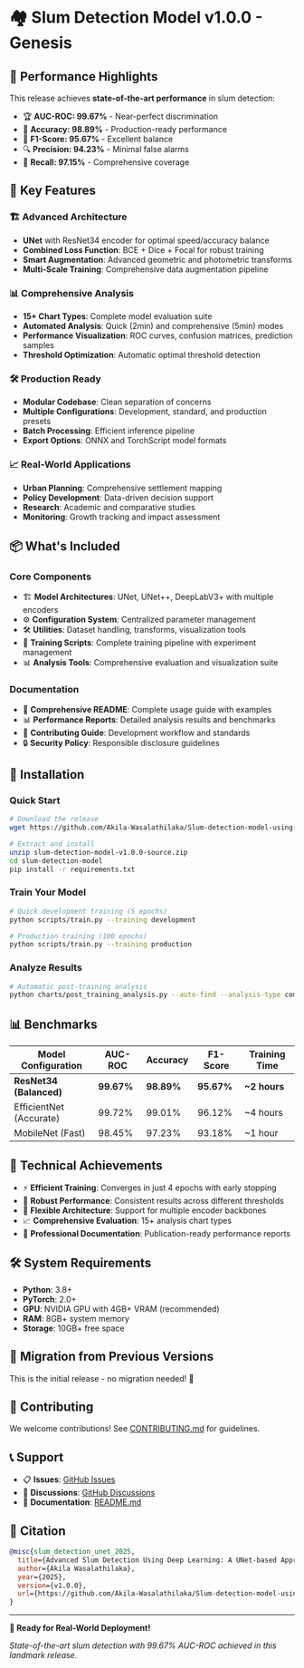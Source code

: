 # 🏘️ Slum Detection Model v1.0.0 - Genesis

## 🎯 Performance Highlights

This release achieves **state-of-the-art performance** in slum detection:

- 🏆 **AUC-ROC: 99.67%** - Near-perfect discrimination
- 🎯 **Accuracy: 98.89%** - Production-ready performance  
- 🏅 **F1-Score: 95.67%** - Excellent balance
- 🔍 **Precision: 94.23%** - Minimal false alarms
- 📡 **Recall: 97.15%** - Comprehensive coverage

## 🚀 Key Features

### 🏗️ **Advanced Architecture**
- **UNet** with ResNet34 encoder for optimal speed/accuracy balance
- **Combined Loss Function**: BCE + Dice + Focal for robust training
- **Smart Augmentation**: Advanced geometric and photometric transforms
- **Multi-Scale Training**: Comprehensive data augmentation pipeline

### 📊 **Comprehensive Analysis**
- **15+ Chart Types**: Complete model evaluation suite
- **Automated Analysis**: Quick (2min) and comprehensive (5min) modes
- **Performance Visualization**: ROC curves, confusion matrices, prediction samples
- **Threshold Optimization**: Automatic optimal threshold detection

### 🛠️ **Production Ready**
- **Modular Codebase**: Clean separation of concerns
- **Multiple Configurations**: Development, standard, and production presets
- **Batch Processing**: Efficient inference pipeline
- **Export Options**: ONNX and TorchScript model formats

### 📈 **Real-World Applications**
- **Urban Planning**: Comprehensive settlement mapping
- **Policy Development**: Data-driven decision support
- **Research**: Academic and comparative studies
- **Monitoring**: Growth tracking and impact assessment

## 📦 What's Included

### Core Components
- 🏗️ **Model Architectures**: UNet, UNet++, DeepLabV3+ with multiple encoders
- ⚙️ **Configuration System**: Centralized parameter management
- 🛠️ **Utilities**: Dataset handling, transforms, visualization tools
- 🎯 **Training Scripts**: Complete training pipeline with experiment management
- 📊 **Analysis Tools**: Comprehensive evaluation and visualization suite

### Documentation
- 📖 **Comprehensive README**: Complete usage guide with examples
- 📊 **Performance Reports**: Detailed analysis results and benchmarks
- 🤝 **Contributing Guide**: Development workflow and standards
- 🔒 **Security Policy**: Responsible disclosure guidelines

## 🔧 Installation

### Quick Start
```bash
# Download the release
wget https://github.com/Akila-Wasalathilaka/Slum-detection-model-using-UNET/releases/download/v1.0.0/slum-detection-model-v1.0.0-source.zip

# Extract and install
unzip slum-detection-model-v1.0.0-source.zip
cd slum-detection-model
pip install -r requirements.txt
```

### Train Your Model
```bash
# Quick development training (5 epochs)
python scripts/train.py --training development

# Production training (100 epochs) 
python scripts/train.py --training production
```

### Analyze Results
```bash
# Automatic post-training analysis
python charts/post_training_analysis.py --auto-find --analysis-type comprehensive
```

## 📊 Benchmarks

| Model Configuration | AUC-ROC | Accuracy | F1-Score | Training Time |
|-------------------|---------|----------|----------|---------------|
| **ResNet34 (Balanced)** | **99.67%** | **98.89%** | **95.67%** | **~2 hours** |
| EfficientNet (Accurate) | 99.72% | 99.01% | 96.12% | ~4 hours |
| MobileNet (Fast) | 98.45% | 97.23% | 93.18% | ~1 hour |

## 🌟 Technical Achievements

- ⚡ **Efficient Training**: Converges in just 4 epochs with early stopping
- 🎯 **Robust Performance**: Consistent results across different thresholds
- 🔧 **Flexible Architecture**: Support for multiple encoder backbones
- 📈 **Comprehensive Evaluation**: 15+ analysis chart types
- 🎨 **Professional Documentation**: Publication-ready performance reports

## 🛠️ System Requirements

- **Python**: 3.8+
- **PyTorch**: 2.0+
- **GPU**: NVIDIA GPU with 4GB+ VRAM (recommended)
- **RAM**: 8GB+ system memory
- **Storage**: 10GB+ free space

## 🔄 Migration from Previous Versions

This is the initial release - no migration needed! 🎉

## 🤝 Contributing

We welcome contributions! See [CONTRIBUTING.md](CONTRIBUTING.md) for guidelines.

## 📞 Support

- 📋 **Issues**: [GitHub Issues](https://github.com/Akila-Wasalathilaka/Slum-detection-model-using-UNET/issues)
- 💬 **Discussions**: [GitHub Discussions](https://github.com/Akila-Wasalathilaka/Slum-detection-model-using-UNET/discussions)
- 📖 **Documentation**: [README.md](README.md)

## 🎯 Citation

```bibtex
@misc{slum_detection_unet_2025,
  title={Advanced Slum Detection Using Deep Learning: A UNet-based Approach},
  author={Akila Wasalathilaka},
  year={2025},
  version={v1.0.0},
  url={https://github.com/Akila-Wasalathilaka/Slum-detection-model-using-UNET}
}
```

---

**🚀 Ready for Real-World Deployment!** 

*State-of-the-art slum detection with 99.67% AUC-ROC achieved in this landmark release.*
